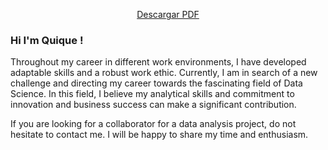 <p align="center">
  <object data="https://github.com/3uqiuQ/3uqiuQ/files/13498438/titulo_git.pdf" type="application/pdf" width="80%" height="200">
    <a href="https://github.com/3uqiuQ/3uqiuQ/files/13498438/titulo_git.pdf">Descargar PDF</a>
  </object>
</p>

### Hi I'm Quique !

Throughout my career in different work environments, I have developed adaptable skills and a robust work ethic. Currently, I am in search of a new challenge and directing my career towards the fascinating field of Data Science. In this field, I believe my analytical skills and commitment to innovation and business success can make a significant contribution.

If you are looking for a collaborator for a data analysis project, do not hesitate to contact me. 
I will be happy to share my time and enthusiasm.
